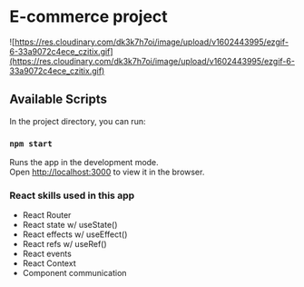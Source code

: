 # E-commerce project

![https://res.cloudinary.com/dk3k7h7oi/image/upload/v1602443995/ezgif-6-33a9072c4ece_czitix.gif](https://res.cloudinary.com/dk3k7h7oi/image/upload/v1602443995/ezgif-6-33a9072c4ece_czitix.gif)

## Available Scripts

In the project directory, you can run:

### `npm start`

Runs the app in the development mode.<br />
Open [http://localhost:3000](http://localhost:3000) to view it in the browser.


### React skills used in this app

- React Router
- React state w/ useState()
- React effects w/ useEffect()
- React refs w/ useRef()
- React events
- React Context
- Component communication
